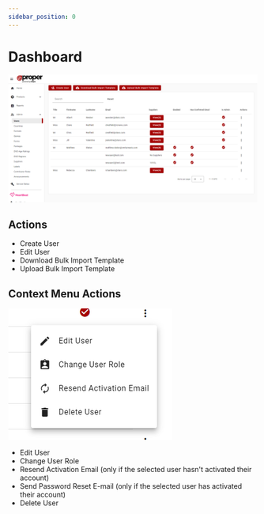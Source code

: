 ```yaml
---
sidebar_position: 0
---
```


# Dashboard
![Admin Users Dashboard](../../../static/img/pages/admin/users/pw__admin_users_dashboard.png)

## Actions
- Create User
- Edit User
- Download Bulk Import Template
- Upload Bulk Import Template


## Context Menu Actions
![Admin Users Dashboard Context Menu](../../../static/img/pages/admin/users/pw__admin_users_context_menu.png)

- Edit User
- Change User Role
- Resend Activation Email (only if the selected user hasn't activated their account)
- Send Password Reset E-mail (only if the selected user has activated their account)
- Delete User